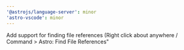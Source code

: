 ```yaml
---
'@astrojs/language-server': minor
'astro-vscode': minor
---
```


Add support for finding file references (Right click about anywhere / Command > Astro: Find File References"
